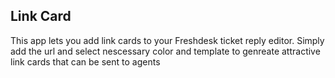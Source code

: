 ## Link Card

This app lets you add link cards to your Freshdesk ticket reply editor. Simply add the url and select nescessary color and template to genreate attractive link cards  that can be sent to agents 

